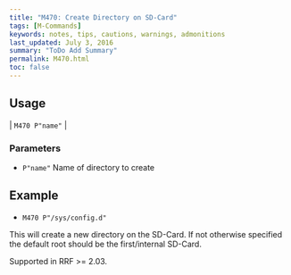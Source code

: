```yaml
---
title: "M470: Create Directory on SD-Card" 
tags: [M-Commands]
keywords: notes, tips, cautions, warnings, admonitions
last_updated: July 3, 2016
summary: "ToDo Add Summary"
permalink: M470.html
toc: false
---
```



## Usage ##

| `M470 P"name"` |

### Parameters ###

+ `P"name"` Name of directory to create

## Example ##

+ `M470 P"/sys/config.d"`

This will create a new directory on the SD-Card. If not otherwise specified the default root should be the first/internal SD-Card.

Supported in RRF >= 2.03.
